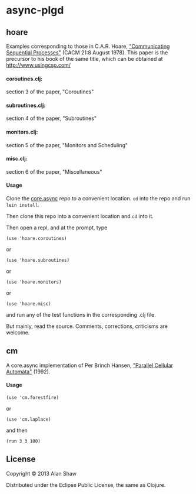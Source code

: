 # async-plgd

## hoare

Examples corresponding to those in C.A.R. Hoare,
["Communicating Sequential Processes"](http://www.cs.virginia.edu/crab/hoare1978csp.pdf) (CACM 21:8 August 1978).
This paper is the precursor to his book of the same title,
which can be obtained at http://www.usingcsp.com/

#### coroutines.clj:

section 3 of the paper, "Coroutines"

#### subroutines.clj:

section 4 of the paper, "Subroutines"

#### monitors.clj:

section 5 of the paper, "Monitors and Scheduling"

#### misc.clj:

section 6 of the paper, "Miscellaneous"

#### Usage

Clone the [core.async](http://github.com/clojure/core.async) repo to a
convenient location. `cd` into the repo and run `lein install`.

Then clone this repo into a convenient location and `cd` into it.

Then open a repl, and at the prompt, type

```
(use 'hoare.coroutines)
```
or

```
(use 'hoare.subroutines)
```
or

```
(use 'hoare.monitors)
```
or

```
(use 'hoare.misc)
```

and run any of the test functions in the corresponding .clj file.

But mainly, read the source. Comments, corrections, criticisms are welcome.

## cm

A core.async implementation of Per Brinch Hansen,
["Parallel Cellular Automata"](http://surface.syr.edu/eecs_techreports/167) (1992).

#### Usage

```
(use 'cm.forestfire)
```
or
```
(use 'cm.laplace)
```
and then
```
(run 3 3 100)
```
## License

Copyright © 2013 Alan Shaw

Distributed under the Eclipse Public License, the same as Clojure.
